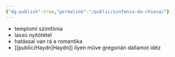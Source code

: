 ```yaml
---
{"dg-publish":true,"permalink":"/public/sinfonia-da-chiesa/"}
---
```


- templomi szimfónia
- lassú nyitótétel
- hatással van rá a romantika
- [[public/Haydn\|Haydn]] ilyen műve gregorián dallamot idéz